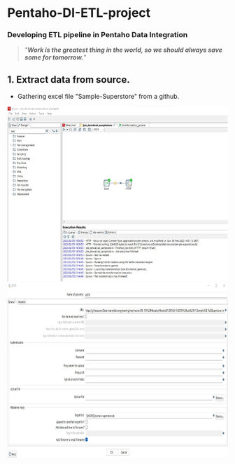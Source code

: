 # Pentaho-DI-ETL-project

### Developing ETL pipeline in Pentaho Data Integration

>*"***Work is the greatest thing in the world, so we should always save some for tomorrow.***"*

## 1. Extract data from source.
 - Gathering excel file "Sample-Superstore" from a github.
<img src="https://github.com/VostanieKotov/Pentaho-DI-ETL-project/blob/main/Transform%20job.jpg" width="600" height="400">
<img src="https://github.com/VostanieKotov/Pentaho-DI-ETL-project/blob/main/gathrering%20data.jpg" width="600" height="400">
